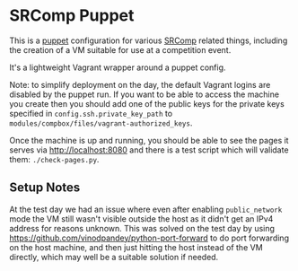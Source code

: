 # SRComp Puppet

This is a [puppet][puppet] configuration for various [SRComp][srcomp] related
things, including the creation of a VM suitable for use at a competition event.

[puppet]: https://github.com/puppetlabs/puppet
[srcomp]: https://github.com/PeterJCLaw/srcomp

It's a lightweight Vagrant wrapper around a puppet config.

Note: to simplify deployment on the day, the default Vagrant logins are
disabled by the puppet run. If you want to be able to access the machine
you create then you should add one of the public keys for the private
keys specified in `config.ssh.private_key_path` to
 `modules/compbox/files/vagrant-authorized_keys`.

Once the machine is up and running, you should be able to see the pages
it serves via <http://localhost:8080> and there is a test script which
will validate them: `./check-pages.py`.

## Setup Notes

At the test day we had an issue where even after enabling `public_network`
mode the VM still wasn't visible outside the host as it didn't get an IPv4
address for reasons unknown. This was solved on the test day by using
<https://github.com/vinodpandey/python-port-forward> to do port forwarding
on the host machine, and then just hitting the host instead of the VM
directly, which may well be a suitable solution if needed.
